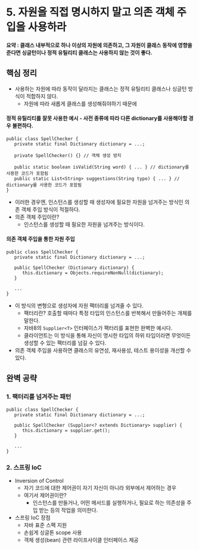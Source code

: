 # 5. 자원을 직접 명시하지 말고 의존 객체 주입을 사용하라
#### 요약 : 클래스 내부적으로 하나 이상의 자원에 의존하고, 그 자원이 클래스 동작에 영향을 준다면 싱글턴이나 정적 유틸리티 클래스는 사용하지 않는 것이 좋다.

## 핵심 정리
 * 사용하는 자원에 따라 동작이 달라지는 클래스는 정적 유틸리티 클래스나 싱글턴 방식이 적합하지 않다.
    * 자원에 따라 새롭게 클래스를 생성해줘야하기 때문에

#### 정적 유틸리티를 잘못 사용한 예시 - 사전 종류에 따라 다른 dictionary를 사용해야할 경우 불편하다.
```
public class SpellChecker {
   private static final Dictionary dictionary = ...;

   private SpellChecker() {} // 객체 생성 방지

   public static boolean isValid(String word) { ... } // dictionary를 사용한 코드가 포함됨
   public static List<String> suggestions(String typo) { ... } // dictionary를 사용한 코드가 포함됨
}
```

 * 이러한 경우엔, 인스턴스를 생성할 때 생성자에 필요한 자원을 넘겨주는 방식인 의존 객체 주입 방식이 적절하다.
 * 의존 객체 주입이란?
    * 인스턴스를 생성할 때 필요한 자원을 넘겨주는 방식이다.

#### 의존 객체 주입을 통한 자원 주입
```
public class SpellChecker {
   private static final Dictionary dictionary = ...;

   public SpellChecker (Dictionary dictionary) {
      this.dictionary = Objects.requireNonNull(dictionary);
   }

   ...
}

```

 * 이 방식의 변형으로 생성자에 자원 팩터리를 넘겨줄 수 있다.
    * 팩터리란? 호출할 때마다 특정 타입의 인스턴스를 반복해서 만들어주는 개체를 말한다.
    * 자바8의 `Supplier<T>` 인터페이스가 팩터리를 표현한 완벽한 예시다.
    * 클라이언트는 이 방식을 통해 자신이 명시한 타입의 하위 타입이라면 무엇이든 생성할 수 있는 팩터리를 넘길 수 있다.
 * 의존 객체 주입을 사용하면 클래스의 유연성, 재사용성, 테스트 용이성을 개선할 수 있다.


## 완벽 공략

### 1. 팩터리를 넘겨주는 패턴
```
public class SpellChecker {
   private static final Dictionary dictionary = ...;

   public SpellChecker (Supplier<? extends Dictionary> supplier) {
      this.dictionary = supplier.get();
   }

   ...
}

```

### 2. 스프링 IoC
 * Inversion of Control
    * 자기 코드에 대한 제어권이 자기 자신이 아니라 외부에서 제어하는 경우
    * 여기서 제어권이란?
       * 인스턴스를 만들거나, 어떤 메서드를 실행하거나, 필요로 하는 의존성을 주입 받는 등의 작업을 의미한다.  
 * 스프링 IoC 장점
    * 자바 표준 스팩 지원
    * 손쉽게 싱글톤 scope 사용
    * 객체 생성(bean) 관련 라이프사이클 인터페이스 제공 

